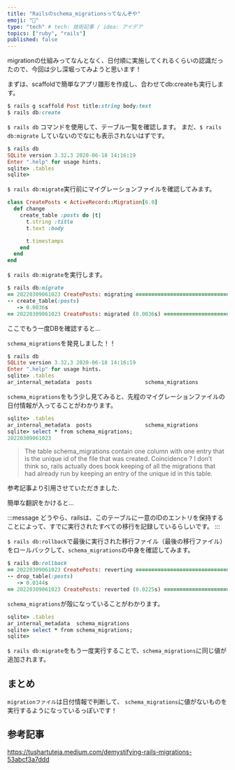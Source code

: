 ```yaml
---
title: "Railsのschema_migrationsってなんぞや"
emoji: "📕"
type: "tech" # tech: 技術記事 / idea: アイデア
topics: ["ruby", "rails"]
published: false
---
```


migrationの仕組みってなんとなく、日付順に実施してくれるくらいの認識だったので、今回は少し深堀ってみようと思います！

まずは、scaffoldで簡単なアプリ雛形を作成し、合わせてdb:createも実行します。
```ruby
$ rails g scaffold Post title:string body:text
$ rails db:create
```
`$ rails db` コマンドを使用して、テーブル一覧を確認します。
まだ、`$ rails db:migrate` していないのでなにも表示されないはずです。
```ruby
$ rails db
SQLite version 3.32.3 2020-06-18 14:16:19
Enter ".help" for usage hints.
sqlite> .tables
sqlite>
```

`$ rails db:migrate`実行前にマイグレーションファイルを確認してみます。
```ruby
class CreatePosts < ActiveRecord::Migration[6.0]
  def change
    create_table :posts do |t|
      t.string :title
      t.text :body

      t.timestamps
    end
  end
end
```
`$ rails db:migrate`を実行します。
```ruby
$ rails db:migrate
== 20220309061023 CreatePosts: migrating ======================================
-- create_table(:posts)
   -> 0.0036s
== 20220309061023 CreatePosts: migrated (0.0036s) =============================
```
ここでもう一度DBを確認すると...

`schema_migrations`を発見しました！！
```ruby
$ rails db
SQLite version 3.32.3 2020-06-18 14:16:19
Enter ".help" for usage hints.
sqlite> .tables
ar_internal_metadata  posts                 schema_migrations
```
`schema_migrations`をもう少し見てみると、先程のマイグレーションファイルの日付情報が入ってることがわかります。
```ruby
sqlite> .tables
ar_internal_metadata  posts                 schema_migrations
sqlite> select * from schema_migrations;
20220309061023
```

> The table schema_migrations contain one column with one entry that is the unique id of the file that was created. Coincidence ? I don’t think so, rails actually does book keeping of all the migrations that had already run by keeping an entry of the unique id in this table.

参考記事より引用させていただきました.

簡単な翻訳をかけると...

:::message
どうやら、railsは、このテーブルに一意のIDのエントリを保持することによって、すでに実行されたすべての移行を記録しているらしいです。
:::

`$ rails db:rollback`で最後に実行された移行ファイル（最後の移行ファイル）をロールバックして、`schema_migrations`の中身を確認してみます。
```ruby
$ rails db:rollback
== 20220309061023 CreatePosts: reverting ======================================
-- drop_table(:posts)
   -> 0.0144s
== 20220309061023 CreatePosts: reverted (0.0225s) =============================
```
`schema_migrations`が殻になっていることがわかります。
```ruby
sqlite> .tables
ar_internal_metadata  schema_migrations
sqlite> select * from schema_migrations;
sqlite>
```
`$ rails db:migrate`をもう一度実行することで、`schema_migrations`に同じ値が追加されます。

## まとめ

`migrationファイル`は日付情報で判断して、 `schema_migrations`に値がないものを実行するようになっているっぽいです！
## 参考記事

https://tushartuteja.medium.com/demystifying-rails-migrations-53abcf3a7ddd
